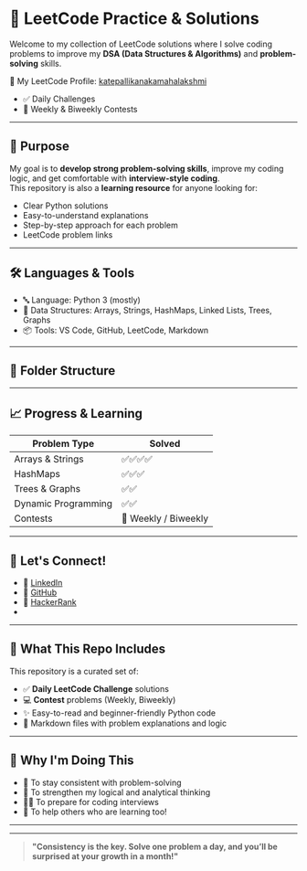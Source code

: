 # 🚀 LeetCode Practice & Solutions

Welcome to my collection of LeetCode solutions where I solve coding problems to improve my **DSA (Data Structures & Algorithms)** and **problem-solving** skills.

🔗 My LeetCode Profile: [katepallikanakamahalakshmi](https://leetcode.com/u/katepallikanakamahalakshmi/)

- ✅ Daily Challenges
- 🧠 Weekly & Biweekly Contests

---

## 🎯 Purpose

My goal is to **develop strong problem-solving skills**, improve my coding logic, and get comfortable with **interview-style coding**.  
This repository is also a **learning resource** for anyone looking for:

- Clear Python solutions
- Easy-to-understand explanations
- Step-by-step approach for each problem
- LeetCode problem links

---

## 🛠️ Languages & Tools

- 🔤 Language: Python 3 (mostly) 
- 🧮 Data Structures: Arrays, Strings, HashMaps, Linked Lists, Trees, Graphs
- 📦 Tools: VS Code, GitHub, LeetCode, Markdown

---

## 📂 Folder Structure


---

## 📈 Progress & Learning

| Problem Type     | Solved |
|------------------|--------|
| Arrays & Strings | ✅✅✅✅ |
| HashMaps         | ✅✅✅  |
| Trees & Graphs   | ✅✅   |
| Dynamic Programming | ✅✅ |
| Contests         | 🔁 Weekly / Biweekly |

---

## 🤝 Let's Connect!

- 🔗 [LinkedIn](https://www.linkedin.com/in/kanaka-mahalakshmi-katepalli-637585273/)
- 🐙 [GitHub](https://github.com/mahalakshmi-00)
- 🧠 [HackerRank](https://www.hackerrank.com/profile/katepallikanaka1)
- 

---

## 🚀 What This Repo Includes

This repository is a curated set of:

- ✅ **Daily LeetCode Challenge** solutions  
- 💻 **Contest** problems (Weekly, Biweekly)  
- ✨ Easy-to-read and beginner-friendly Python code  
- 📘 Markdown files with problem explanations and logic  

---

## 📌 Why I'm Doing This

- 🔄 To stay consistent with problem-solving
- 🧠 To strengthen my logical and analytical thinking
- 👩‍💻 To prepare for coding interviews
- 🌱 To help others who are learning too!

---

---

> **"Consistency is the key. Solve one problem a day, and you’ll be surprised at your growth in a month!"**

